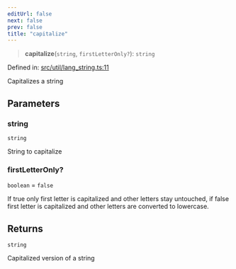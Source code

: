 ```yaml
---
editUrl: false
next: false
prev: false
title: "capitalize"
---
```


> **capitalize**(`string`, `firstLetterOnly?`): `string`

Defined in: [src/util/lang\_string.ts:11](https://github.com/fabricjs/fabric.js/blob/977f797255d8c56b5b68360b0d45bed33697d2e8/src/util/lang_string.ts#L11)

Capitalizes a string

## Parameters

### string

`string`

String to capitalize

### firstLetterOnly?

`boolean` = `false`

If true only first letter is capitalized
and other letters stay untouched, if false first letter is capitalized
and other letters are converted to lowercase.

## Returns

`string`

Capitalized version of a string
